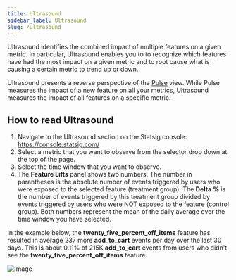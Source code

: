 ```yaml
---
title: Ultrasound
sidebar_label: Ultrasound
slug: /ultrasound
---
```


Ultrasound identifies the combined impact of multiple features on a given metric. In particular, Ultrasound enables you to to recognize which features have had the most impact on a given metric and to root cause what is causing a certain metric to trend up or down. 

Ultrasound presents a reverse perspective of the [Pulse](/pulse) view. While Pulse measures the impact of a new feature on all your metrics, Ultrasound measures the impact of all features on a specific metric. 


## How to read Ultrasound
1.	Navigate to the Ultrasound section on the Statsig console: https://console.statsig.com/ 
2.	Select a metric that you want to observe from the selector drop down at the top of the page. 
3.	Select the time window that you want to observe.   
4.	The **Feature Lifts** panel shows two numbers. The number in parantheses is the absolute number of events triggered by users who were exposed to the selected feature (treatment group). The **Delta %** is the number of events triggered by this treatment group divided by events triggered by users who were NOT exposed to the feature (control group). Both numbers represent the mean of the daily average over the time window you have selected.

In the example below, the **twenty_five_percent_off_items** feature has resulted in average 237 more **add_to_cart** events per day over the last 30 days. This is about 0.11% of 215K **add_to_cart** events from users who didn't see the **twenty_five_percent_off_items** feature.

![image](https://user-images.githubusercontent.com/1315028/134554987-8432f407-e317-416f-bd36-ec3ecf3a95a2.png)
